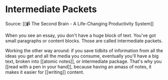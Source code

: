 # Intermediate Packets
Source: [[📹 The Second Brain - A Life-Changing Productivity System]]

When you see an essay, you don't have a huge block of text. You've got small paragraphs or content blocks. Those are called intermediate packets.

Working the other way around: if you save tidbits of information from all the ideas you get and all the media you consume, eventually you'll have a big text, broken into [[atomic notes]], or intermediate package. That's why you [[read with a pen in your hand]], because having an amass of notes, it makes it easier for [[writing]] content.